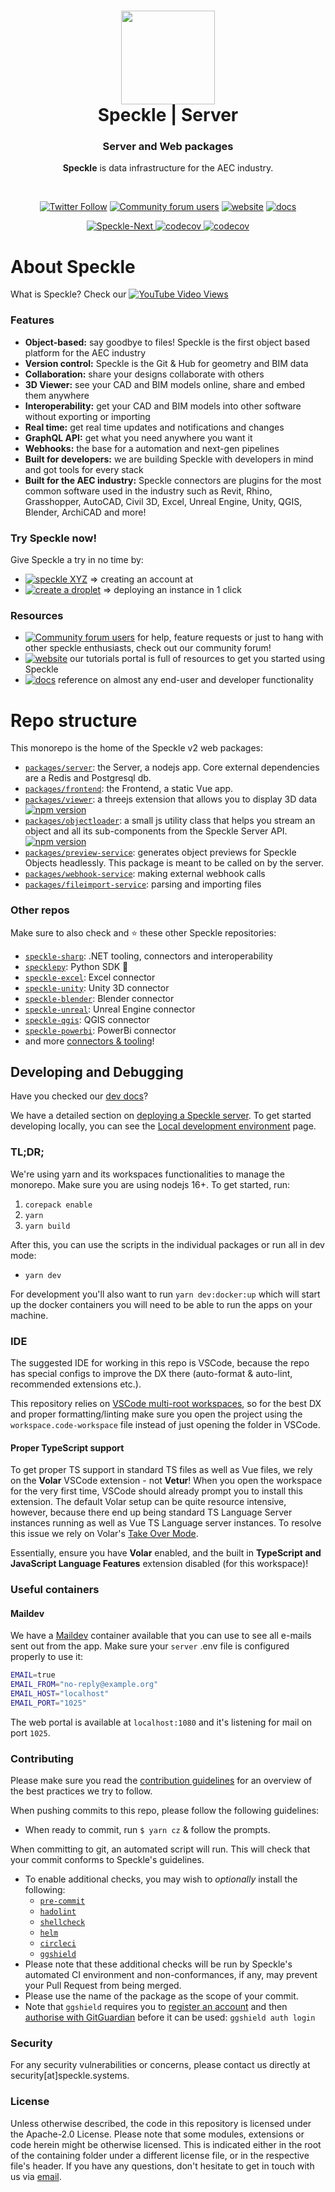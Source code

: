 <h1 align="center">
  <img src="https://user-images.githubusercontent.com/2679513/131189167-18ea5fe1-c578-47f6-9785-3748178e4312.png" width="150px"/><br/>
  Speckle | Server
</h1>
<h3 align="center">
    Server and Web packages
</h3>
<p align="center"><b>Speckle</b> is data infrastructure for the AEC industry.</p><br/>

<p align="center"><a href="https://twitter.com/SpeckleSystems"><img src="https://img.shields.io/twitter/follow/SpeckleSystems?style=social" alt="Twitter Follow"></a> <a href="https://speckle.community"><img src="https://img.shields.io/discourse/users?server=https%3A%2F%2Fspeckle.community&amp;style=flat-square&amp;logo=discourse&amp;logoColor=white" alt="Community forum users"></a> <a href="https://speckle.systems"><img src="https://img.shields.io/badge/https://-speckle.systems-royalblue?style=flat-square" alt="website"></a> <a href="https://speckle.guide/dev/"><img src="https://img.shields.io/badge/docs-speckle.guide-orange?style=flat-square&amp;logo=read-the-docs&amp;logoColor=white" alt="docs"></a></p>

<p align="center">
<a href="https://github.com/Speckle-Next/SpeckleServer/"><img src="https://circleci.com/gh/specklesystems/speckle-server.svg?style=svg&amp;circle-token=76eabd350ea243575cbb258b746ed3f471f7ac29" alt="Speckle-Next">
</a>
<a href="https://codecov.io/gh/specklesystems/speckle-server">
<img src="https://codecov.io/gh/specklesystems/speckle-server/branch/master/graph/badge.svg" alt="codecov">
</a>
<a href="https://results.pre-commit.ci/latest/github/specklesystems/speckle-server/main">
<img src="https://results.pre-commit.ci/badge/github/specklesystems/speckle-server/main.svg" alt="codecov">
</a>
</p>

# About Speckle

What is Speckle? Check our [![YouTube Video Views](https://img.shields.io/youtube/views/B9humiSpHzM?label=Speckle%20in%201%20minute%20video&style=social)](https://www.youtube.com/watch?v=B9humiSpHzM)

### Features

- **Object-based:** say goodbye to files! Speckle is the first object based platform for the AEC industry
- **Version control:** Speckle is the Git & Hub for geometry and BIM data
- **Collaboration:** share your designs collaborate with others
- **3D Viewer:** see your CAD and BIM models online, share and embed them anywhere
- **Interoperability:** get your CAD and BIM models into other software without exporting or importing
- **Real time:** get real time updates and notifications and changes
- **GraphQL API:** get what you need anywhere you want it
- **Webhooks:** the base for a automation and next-gen pipelines
- **Built for developers:** we are building Speckle with developers in mind and got tools for every stack
- **Built for the AEC industry:** Speckle connectors are plugins for the most common software used in the industry such as Revit, Rhino, Grasshopper, AutoCAD, Civil 3D, Excel, Unreal Engine, Unity, QGIS, Blender, ArchiCAD and more!

### Try Speckle now!

Give Speckle a try in no time by:

- [![speckle XYZ](https://img.shields.io/badge/https://-speckle.xyz-0069ff?style=flat-square&logo=hackthebox&logoColor=white)](https://speckle.xyz) ⇒ creating an account at
- [![create a droplet](https://img.shields.io/badge/Create%20a%20Droplet-0069ff?style=flat-square&logo=digitalocean&logoColor=white)](https://marketplace.digitalocean.com/apps/speckle-server?refcode=947a2b5d7dc1) ⇒ deploying an instance in 1 click

### Resources

- [![Community forum users](https://img.shields.io/badge/community-forum-green?style=for-the-badge&logo=discourse&logoColor=white)](https://speckle.community) for help, feature requests or just to hang with other speckle enthusiasts, check out our community forum!
- [![website](https://img.shields.io/badge/tutorials-speckle.systems-royalblue?style=for-the-badge&logo=youtube)](https://speckle.systems) our tutorials portal is full of resources to get you started using Speckle
- [![docs](https://img.shields.io/badge/docs-speckle.guide-orange?style=for-the-badge&logo=read-the-docs&logoColor=white)](https://speckle.guide/dev/) reference on almost any end-user and developer functionality

# Repo structure

This monorepo is the home of the Speckle v2 web packages:

- [`packages/server`](https://github.com/specklesystems/speckle-server/blob/main/packages/server): the Server, a nodejs app. Core external dependencies are a Redis and Postgresql db.
- [`packages/frontend`](https://github.com/specklesystems/speckle-server/blob/main/packages/frontend): the Frontend, a static Vue app.
- [`packages/viewer`](https://github.com/specklesystems/speckle-server/blob/main/packages/viewer): a threejs extension that allows you to display 3D data [![npm version](https://camo.githubusercontent.com/dc69232cc57b77de6554e752dd6dfc60ca0ecdfbe91bdfcbf7c7531a511ec200/68747470733a2f2f62616467652e667572792e696f2f6a732f253430737065636b6c652532467669657765722e737667)](https://www.npmjs.com/package/@speckle/viewer)
- [`packages/objectloader`](https://github.com/specklesystems/speckle-server/blob/main/packages/objectloader): a small js utility class that helps you stream an object and all its sub-components from the Speckle Server API. [![npm version](https://camo.githubusercontent.com/4d4f1e38ce50aaf11b4a3ad8e01ce3eaaa561dc5fd08febbae556f52f1d41097/68747470733a2f2f62616467652e667572792e696f2f6a732f253430737065636b6c652532466f626a6563746c6f616465722e737667)](https://www.npmjs.com/package/@speckle/objectloader)
- [`packages/preview-service`](https://github.com/specklesystems/speckle-server/blob/main/packages/preview-service): generates object previews for Speckle Objects headlessly. This package is meant to be called on by the server.
- [`packages/webhook-service`](https://github.com/specklesystems/speckle-server/tree/main/packages/webhook-service): making external webhook calls
- [`packages/fileimport-service`](https://github.com/specklesystems/speckle-server/tree/main/packages/fileimport-service): parsing and importing files

### Other repos

Make sure to also check and ⭐️ these other Speckle repositories:

- [`speckle-sharp`](https://github.com/specklesystems/speckle-sharp): .NET tooling, connectors and interoperability
- [`specklepy`](https://github.com/specklesystems/specklepy): Python SDK 🐍
- [`speckle-excel`](https://github.com/specklesystems/speckle-excel): Excel connector
- [`speckle-unity`](https://github.com/specklesystems/speckle-unity): Unity 3D connector
- [`speckle-blender`](https://github.com/specklesystems/speckle-blender): Blender connector
- [`speckle-unreal`](https://github.com/specklesystems/speckle-unreal): Unreal Engine connector
- [`speckle-qgis`](https://github.com/specklesystems/speckle-qgis): QGIS connector
- [`speckle-powerbi`](https://github.com/specklesystems/speckle-powerbi): PowerBi connector
- and more [connectors & tooling](https://github.com/specklesystems/)!

## Developing and Debugging

Have you checked our [dev docs](https://speckle.guide/dev/)?

We have a detailed section on [deploying a Speckle server](https://speckle.guide/dev/server-setup.html). To get started developing locally, you can see the [Local development environment](https://speckle.guide/dev/server-local-dev.html) page.

### TL;DR;

We're using yarn and its workspaces functionalities to manage the monorepo.
Make sure you are using nodejs 16+.
To get started, run:

1. `corepack enable`
1. `yarn`
1. `yarn build`

After this, you can use the scripts in the individual packages or run all in dev mode:

- `yarn dev`

For development you'll also want to run `yarn dev:docker:up` which will start up the docker containers you will need
to be able to run the apps on your machine.

### IDE

The suggested IDE for working in this repo is VSCode, because the repo has special configs to improve the DX there (auto-format & auto-lint, recommended extensions etc.).

This repository relies on [VSCode multi-root workspaces](https://code.visualstudio.com/docs/editor/multi-root-workspaces), so for the best DX and proper formatting/linting make sure you open the project using the `workspace.code-workspace` file instead of just opening the folder in VSCode.

#### Proper TypeScript support

To get proper TS support in standard TS files as well as Vue files, we rely on the **Volar** VSCode extension - not **Vetur**! When you open the workspace for the very first time, VSCode should already prompt you to install this extension.
The default Volar setup can be quite resource intensive, however, because there end up being standard TS Language Server instances running as well as Vue TS Language server instances. To resolve this issue we rely on Volar's [Take Over Mode](https://github.com/johnsoncodehk/volar/discussions/471).

Essentially, ensure you have **Volar** enabled, and the built in **TypeScript and JavaScript Language Features** extension disabled (for this workspace)!

### Useful containers

#### Maildev

We have a [Maildev](https://github.com/maildev/maildev) container available that you can use to see all e-mails sent out from the app. Make sure your `server` .env file is configured properly to use it:

```bash
EMAIL=true
EMAIL_FROM="no-reply@example.org"
EMAIL_HOST="localhost"
EMAIL_PORT="1025"
```

The web portal is available at `localhost:1080` and it's listening for mail on port `1025`.

### Contributing

Please make sure you read the [contribution guidelines](https://github.com/specklesystems/speckle-server/blob/main/CONTRIBUTING.md) for an overview of the best practices we try to follow.

When pushing commits to this repo, please follow the following guidelines:

- When ready to commit, run `$ yarn cz` & follow the prompts.

When committing to git, an automated script will run. This will check that your commit conforms to Speckle's guidelines.

- To enable additional checks, you may wish to _optionally_ install the following:
  - [`pre-commit`](https://pre-commit.com/#install)
  - [`hadolint`](https://github.com/hadolint/hadolint#install)
  - [`shellcheck`](https://github.com/koalaman/shellcheck#installing)
  - [`helm`](https://helm.sh/docs/intro/install/)
  - [`circleci`](https://circleci.com/docs/local-cli)
  - [`ggshield`](https://github.com/GitGuardian/ggshield#installation)
- Please note that these additional checks will be run by Speckle's automated CI environment and non-conformances, if any, may prevent your Pull Request from being merged.
- Please use the name of the package as the scope of your commit.
- Note that `ggshield` requires you to [register an account](https://dashboard.gitguardian.com/auth/signup) and then [authorise with GitGuardian](https://github.com/GitGuardian/ggshield#initial-setup) before it can be used: `ggshield auth login`

### Security

For any security vulnerabilities or concerns, please contact us directly at security[at]speckle.systems.

### License

Unless otherwise described, the code in this repository is licensed under the Apache-2.0 License. Please note that some modules, extensions or code herein might be otherwise licensed. This is indicated either in the root of the containing folder under a different license file, or in the respective file's header. If you have any questions, don't hesitate to get in touch with us via [email](mailto:hello@speckle.systems).
